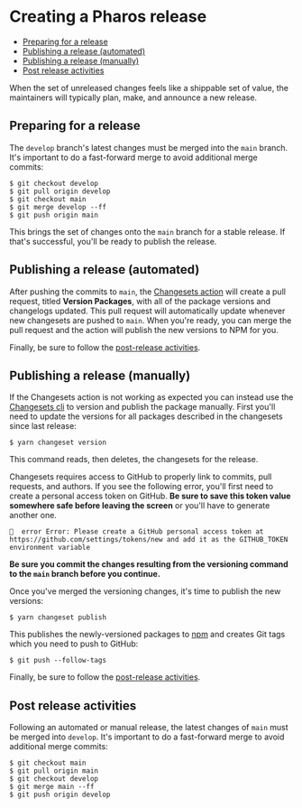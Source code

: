# Creating a Pharos release

<!-- toc -->

- [Preparing for a release](#preparing-for-a-release)
- [Publishing a release (automated)](#publishing-a-release-automated)
- [Publishing a release (manually)](#publishing-a-release-manually)
- [Post release activities](#post-release-activities)

<!-- tocstop -->

When the set of unreleased changes feels like a shippable set of value, the maintainers will typically plan, make, and announce a new release.

## Preparing for a release

The `develop` branch's latest changes must be merged into the `main` branch. It's important to do a fast-forward merge to avoid additional merge commits:

```shell
$ git checkout develop
$ git pull origin develop
$ git checkout main
$ git merge develop --ff
$ git push origin main
```

This brings the set of changes onto the `main` branch for a stable release. If that's successful, you'll be ready to publish the release.

## Publishing a release (automated)

After pushing the commits to `main`, the [Changesets action](https://github.com/changesets/action) will create a pull request, titled **Version Packages**, with all of the package versions and changelogs updated. This pull request will automatically update whenever new changesets are pushed to `main`. When you're ready, you can merge the pull request and the action will publish the new versions to NPM for you.

Finally, be sure to follow the [post-release activities](#post-release-activities).

## Publishing a release (manually)

If the Changesets action is not working as expected you can instead use the [Changesets cli](https://github.com/atlassian/changesets/tree/main/packages/pharos-cli) to version and publish the package manually. First you'll need to update the versions for all packages described in the changesets since last release:

```shell
$ yarn changeset version
```

This command reads, then deletes, the changesets for the release.

Changesets requires access to GitHub to properly link to commits, pull requests, and authors. If you see the following error, you'll first need to create a personal access token on GitHub. **Be sure to save this token value somewhere safe before leaving the screen** or you'll have to generate another one.

```
🦋  error Error: Please create a GitHub personal access token at https://github.com/settings/tokens/new and add it as the GITHUB_TOKEN environment variable
```

**Be sure you commit the changes resulting from the versioning command to the `main` branch before you continue.**

Once you've merged the versioning changes, it's time to publish the new versions:

```shell
$ yarn changeset publish
```

This publishes the newly-versioned packages to [npm](https://www.npmjs.com/) and creates Git tags which you need to push to GitHub:

```shell
$ git push --follow-tags
```

Finally, be sure to follow the [post-release activities](#post-release-activities).

## Post release activities

Following an automated or manual release, the latest changes of `main` must be merged into `develop`. It's important to do a fast-forward merge to avoid additional merge commits:

```shell
$ git checkout main
$ git pull origin main
$ git checkout develop
$ git merge main --ff
$ git push origin develop
```
